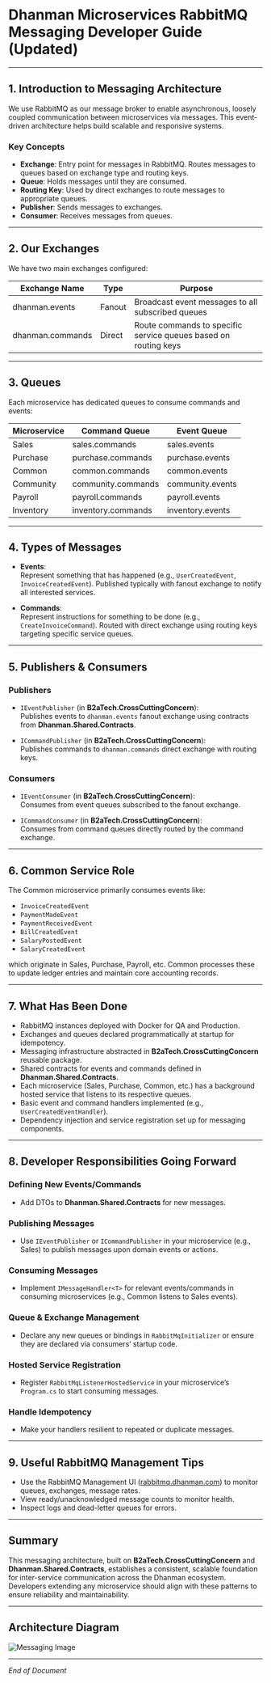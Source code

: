 # Dhanman Microservices RabbitMQ Messaging Developer Guide (Updated)

---

## 1. Introduction to Messaging Architecture

We use RabbitMQ as our message broker to enable asynchronous, loosely coupled communication between microservices via messages. This event-driven architecture helps build scalable and responsive systems.

### Key Concepts

- **Exchange**: Entry point for messages in RabbitMQ. Routes messages to queues based on exchange type and routing keys.
- **Queue**: Holds messages until they are consumed.
- **Routing Key**: Used by direct exchanges to route messages to appropriate queues.
- **Publisher**: Sends messages to exchanges.
- **Consumer**: Receives messages from queues.

---

## 2. Our Exchanges

We have two main exchanges configured:

| Exchange Name    | Type   | Purpose                                            |
|------------------|--------|---------------------------------------------------|
| dhanman.events   | Fanout | Broadcast event messages to all subscribed queues |
| dhanman.commands | Direct | Route commands to specific service queues based on routing keys |

---

## 3. Queues

Each microservice has dedicated queues to consume commands and events:

| Microservice | Command Queue       | Event Queue        |
|--------------|---------------------|--------------------|
| Sales        | sales.commands      | sales.events       |
| Purchase     | purchase.commands   | purchase.events    |
| Common       | common.commands     | common.events      |
| Community    | community.commands  | community.events   |
| Payroll      | payroll.commands    | payroll.events     |
| Inventory    | inventory.commands  | inventory.events   |

---

## 4. Types of Messages

- **Events**:  
  Represent something that has happened (e.g., `UserCreatedEvent`, `InvoiceCreatedEvent`). Published typically with fanout exchange to notify all interested services.

- **Commands**:  
  Represent instructions for something to be done (e.g., `CreateInvoiceCommand`). Routed with direct exchange using routing keys targeting specific service queues.

---

## 5. Publishers & Consumers

### Publishers

- `IEventPublisher` (in **B2aTech.CrossCuttingConcern**):  
  Publishes events to `dhanman.events` fanout exchange using contracts from **Dhanman.Shared.Contracts**.

- `ICommandPublisher` (in **B2aTech.CrossCuttingConcern**):  
  Publishes commands to `dhanman.commands` direct exchange with routing keys.

### Consumers

- `IEventConsumer` (in **B2aTech.CrossCuttingConcern**):  
  Consumes from event queues subscribed to the fanout exchange.

- `ICommandConsumer` (in **B2aTech.CrossCuttingConcern**):  
  Consumes from command queues directly routed by the command exchange.

---

## 6. Common Service Role

The Common microservice primarily consumes events like:

- `InvoiceCreatedEvent`  
- `PaymentMadeEvent`  
- `PaymentReceivedEvent`  
- `BillCreatedEvent`  
- `SalaryPostedEvent`  
- `SalaryCreatedEvent`  

which originate in Sales, Purchase, Payroll, etc. Common processes these to update ledger entries and maintain core accounting records.

---

## 7. What Has Been Done

- RabbitMQ instances deployed with Docker for QA and Production.
- Exchanges and queues declared programmatically at startup for idempotency.
- Messaging infrastructure abstracted in **B2aTech.CrossCuttingConcern** reusable package.
- Shared contracts for events and commands defined in **Dhanman.Shared.Contracts**.
- Each microservice (Sales, Purchase, Common, etc.) has a background hosted service that listens to its respective queues.
- Basic event and command handlers implemented (e.g., `UserCreatedEventHandler`).
- Dependency injection and service registration set up for messaging components.

---

## 8. Developer Responsibilities Going Forward

### Defining New Events/Commands
- Add DTOs to **Dhanman.Shared.Contracts** for new messages.

### Publishing Messages
- Use `IEventPublisher` or `ICommandPublisher` in your microservice (e.g., Sales) to publish messages upon domain events or actions.

### Consuming Messages
- Implement `IMessageHandler<T>` for relevant events/commands in consuming microservices (e.g., Common listens to Sales events).

### Queue & Exchange Management
- Declare any new queues or bindings in `RabbitMqInitializer` or ensure they are declared via consumers’ startup code.

### Hosted Service Registration
- Register `RabbitMqListenerHostedService` in your microservice’s `Program.cs` to start consuming messages.

### Handle Idempotency
- Make your handlers resilient to repeated or duplicate messages.

---

## 9. Useful RabbitMQ Management Tips

- Use the RabbitMQ Management UI ([rabbitmq.dhanman.com](https://rabbitmq.dhanman.com)) to monitor queues, exchanges, message rates.
- View ready/unacknowledged message counts to monitor health.
- Inspect logs and dead-letter queues for errors.

---

## Summary

This messaging architecture, built on **B2aTech.CrossCuttingConcern** and **Dhanman.Shared.Contracts**, establishes a consistent, scalable foundation for inter-service communication across the Dhanman ecosystem. Developers extending any microservice should align with these patterns to ensure reliability and maintainability.

---

## Architecture Diagram

![Messaging Image](../images/messaging.png)

---

*End of Document*

